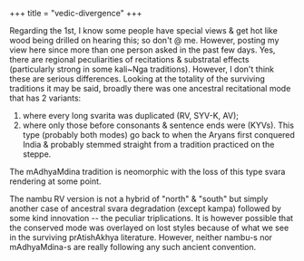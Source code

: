 +++
title = "vedic-divergence"
+++

Regarding the 1st, I know some people have special views & get hot like wood being drilled on hearing this; so don't @ me. However, posting my view here since more than one person asked in the past few days. Yes, there are regional peculiarities of recitations & substratal effects (particularly strong in some kali~Nga traditions). However, I don't think these are serious differences. Looking at the totality of the surviving traditions it may be said, broadly there was one ancestral recitational mode that has 2 variants:

1. where every long svarita was duplicated (RV, SYV-K, AV);
2. where only those before consonants & sentence ends were (KYVs). This type (probably both modes) go back to when the Aryans first conquered India & probably stemmed straight from a tradition practiced on the steppe.

The mAdhyaMdina tradition is neomorphic with the loss of this type svara rendering at some point.

The nambu RV version is not a hybrid of "north" & "south" but simply another case of ancestral svara degradation (except kampa) followed by some kind innovation -- the peculiar triplications. It is however possible that the conserved mode was overlayed on lost styles because of what we see in the surviving prAtishAkhya literature. However, neither nambu-s nor mAdhyaMdina-s are really following any such ancient convention. 
